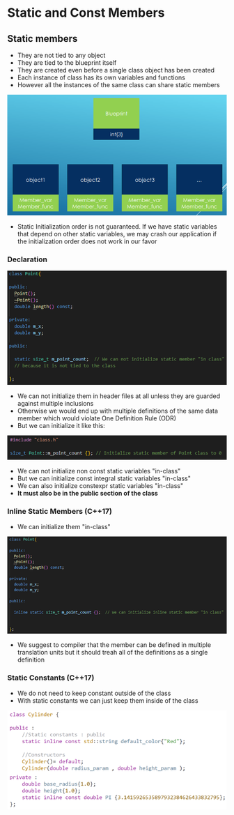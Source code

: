 # Static and Const Members


## Static members

- They are not tied to any object
- They are tied to the blueprint itself
- They are created even before a single class object has been created
- Each instance of class has its own variables and functions
- However all the instances of the same class can share static members

![](Images/staticMember.png)

- Static Initialization order is not guaranteed. If we have static variables that depend on other static variables, we may crash our application
  if the initialization order does not work in our favor

### Declaration


![](Images/staticMemberDeclaration.png)

- We can not initialize them in header files at all unless they are guarded against multiple inclusions
- Otherwise we would end up with multiple definitions of the same data member which would violate One Definition Rule (ODR)
- But we can initialize it like this:

![](Images/staticMemberInit.png)

- We can not initialize non const static variables "in-class"
- But we can initialize const integral static variables "in-class"
- We can also initialize constexpr static variables "in-class"
- **It must also be in the public section of the class**

### Inline Static Members (C++17)

- We can initialize them "in-class"
  
![](Images/inlineStaticMembers.png)

- We suggest to compiler that the member can be defined in multiple translation units but it should treah all of the definitions as a single definition


### Static Constants (C++17)

- We do not need to keep constant outside of the class
- With static constants we can just keep them inside of the class
  
![](Images/staticConstants.png)

